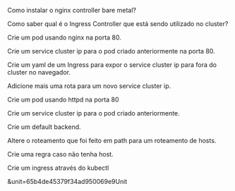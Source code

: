 Como instalar o nginx controller bare metal?

Como saber qual é o Ingress Controller que está sendo utilizado no cluster?

Crie um pod usando nginx na porta 80.

Crie um service cluster ip para o pod criado anteriormente na porta 80.

Crie um yaml de um Ingress para expor o service cluster ip para fora do cluster no navegador. 

Adicione mais uma rota para um novo service cluster ip.

Crie um pod usando httpd na porta 80

Crie um service cluster ip para o pod criado anteriormente.

Crie um default backend.

Altere o roteamento que foi feito em path para um roteamento de hosts.

Crie uma regra caso não tenha host.

Crie um ingress através do kubectl

&unit=65b4de45379f34ad950069e9Unit
